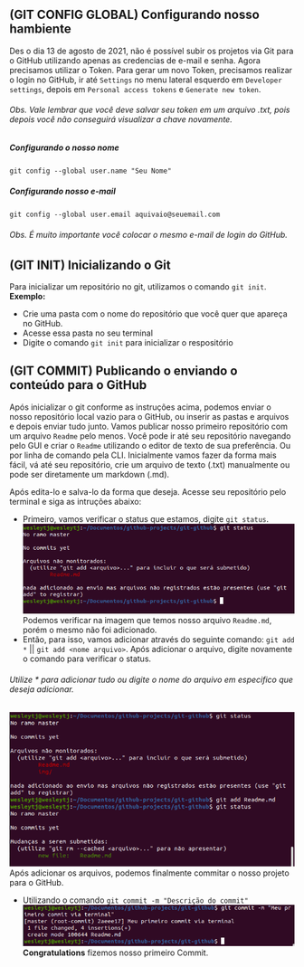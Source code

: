## (GIT CONFIG GLOBAL) Configurando nosso hambiente
Des o dia 13 de agosto de 2021, não é possível subir os projetos via Git para o GitHub utilizando apenas as credencias de e-mail e senha. Agora precisamos utilizar o Token. Para gerar um novo Token, precisamos realizar o login no GitHub, ir até `Settings` no menu lateral esquerdo em `Developer settings`, depois em `Personal access tokens` e `Generate new token`.
###### Obs. Vale lembrar que você deve salvar seu token em um arquivo .txt, pois depois você não conseguirá visualizar a chave novamente.

##### Configurando o nosso nome
`git config --global user.name "Seu Nome"`
##### Configurando nosso e-mail
`git config --global user.email aquivaio@seuemail.com`
###### Obs. É muito importante você colocar o mesmo e-mail de login do GitHub.

## (GIT INIT) Inicializando o Git

Para inicializar um repositório no git, utilizamos o comando `git init`.
**Exemplo:**
* Crie uma pasta com o nome do repositório que você quer que apareça no GitHub.
* Acesse essa pasta no seu terminal
* Digite o comando `git init` para inicializar o respositório

## (GIT COMMIT) Publicando o enviando o conteúdo para o GitHub 

Após inicializar o git conforme as instruções acima, podemos enviar o nosso repositório local vazio para o GitHub, ou inserir as pastas e arquivos e depois enviar tudo junto.
Vamos publicar nosso primeiro repositório com um arquivo `Readme` pelo menos. Você pode ir até seu repositório navegando pelo GUI e criar o `Readme` utilizando o editor de texto de sua preferência. Ou por linha de comando pela CLI.
Inicialmente vamos fazer da forma mais fácil, vá até seu repositório, crie um arquivo de texto (.txt) manualmente ou pode ser diretamente um markdown (.md).

Após edita-lo e salva-lo da forma que deseja. Acesse seu repositório pelo terminal e siga as intruções abaixo:

* Primeiro, vamos verificar o status que estamos, digite `git status`.
![Verificando status](https://github.com/wesleytj/git-github/blob/main/img/img1.png)<br>
Podemos verificar na imagem que temos nosso arquivo `Readme.md`, porém o mesmo não foi adicionado.
* Então, para isso, vamos adicionar através do seguinte comando: `git add *` || `git add <nome arquivo>`.
Após adicionar o arquivo, digite novamente o comando para verificar o status.
###### Utilize * para adicionar tudo ou digite o nome do arquivo em especifico que deseja adicionar.

![Adicionando arquivos para commit](https://github.com/wesleytj/git-github/blob/main/img/img2.png)<br>
Após adicionar os arquivos, podemos finalmente commitar o nosso projeto para o GitHub.

* Utilizando o comando `git commit -m "Descrição do commit"` 
![Commitando nosso projeto](https://github.com/wesleytj/git-github/blob/main/img/img3.png)<br>
**Congratulations** fizemos nosso primeiro Commit.
